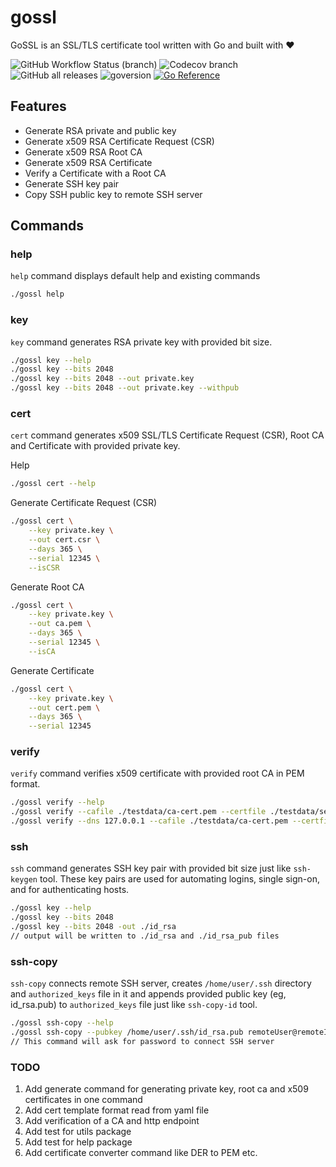 # gossl
GoSSL is an SSL/TLS certificate tool written with Go and built with ❤️

![GitHub Workflow Status (branch)](https://img.shields.io/github/workflow/status/yakuter/gossl/Test/main) 
![Codecov branch](https://img.shields.io/codecov/c/github/yakuter/gossl/main) 
![GitHub all releases](https://img.shields.io/github/downloads/yakuter/gossl/total) 
![goversion](https://img.shields.io/github/go-mod/go-version/yakuter/gossl)
[![Go Reference](https://pkg.go.dev/badge/github.com/yakuter/gossl.svg)](https://pkg.go.dev/github.com/yakuter/gossl)


## Features
- Generate RSA private and public key
- Generate x509 RSA Certificate Request (CSR)
- Generate x509 RSA Root CA
- Generate x509 RSA Certificate
- Verify a Certificate with a Root CA
- Generate SSH key pair
- Copy SSH public key to remote SSH server

## Commands
### help
`help` command displays default help and existing commands
```bash
./gossl help
```

### key
`key` command generates RSA private key with provided bit size.

```bash
./gossl key --help
./gossl key --bits 2048
./gossl key --bits 2048 --out private.key
./gossl key --bits 2048 --out private.key --withpub
```

### cert
`cert` command generates x509 SSL/TLS Certificate Request (CSR), Root CA and Certificate with provided private key.

Help
```bash
./gossl cert --help
```
Generate Certificate Request (CSR)
```bash
./gossl cert \
    --key private.key \
    --out cert.csr \
    --days 365 \
    --serial 12345 \
    --isCSR
```
Generate Root CA
```bash
./gossl cert \
    --key private.key \
    --out ca.pem \
    --days 365 \
    --serial 12345 \
    --isCA 
```
Generate Certificate
```bash
./gossl cert \
    --key private.key \
    --out cert.pem \
    --days 365 \
    --serial 12345
```

### verify
`verify` command verifies x509 certificate with provided root CA in PEM format.

```bash
./gossl verify --help
./gossl verify --cafile ./testdata/ca-cert.pem --certfile ./testdata/server-cert.pem
./gossl verify --dns 127.0.0.1 --cafile ./testdata/ca-cert.pem --certfile ./testdata/server-cert.pem
```

### ssh
`ssh` command generates SSH key pair with provided bit size just like `ssh-keygen` tool. These key pairs are used for automating logins, single sign-on, and for authenticating hosts.

```bash
./gossl key --help
./gossl key --bits 2048
./gossl key --bits 2048 -out ./id_rsa
// output will be written to ./id_rsa and ./id_rsa_pub files
```

### ssh-copy
`ssh-copy` connects remote SSH server, creates `/home/user/.ssh` directory and `authorized_keys` file in it and appends provided public key (eg, id_rsa.pub) to `authorized_keys` file just like `ssh-copy-id` tool.

```bash
./gossl ssh-copy --help
./gossl ssh-copy --pubkey /home/user/.ssh/id_rsa.pub remoteUser@remoteIP
// This command will ask for password to connect SSH server
```

### TODO
1. Add generate command for generating private key, root ca and x509 certificates in one command
2. Add cert template format read from yaml file
3. Add verification of a CA and http endpoint
4. Add test for utils package
5. Add test for help package
6. Add certificate converter command like DER to PEM etc.
